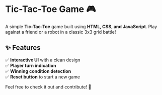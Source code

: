 # Tic-Tac-Toe Game 🎮  

A simple **Tic-Tac-Toe** game built using **HTML, CSS, and JavaScript**. Play against a friend or a robot in a classic 3x3 grid battle!  

## ✨ Features  
✅ **Interactive UI** with a clean design  
✅ **Player turn indication**  
✅ **Winning condition detection**  
✅ **Reset button** to start a new game  

Feel free to check it out and contribute! 🚀  
